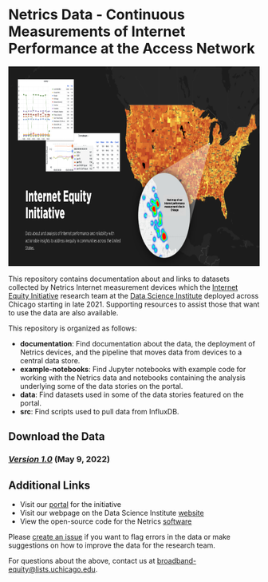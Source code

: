 # Netrics Data - Continuous Measurements of Internet Performance at the Access Network

<p align='center'><img src='assets/images/netrics-data-hero.jpg' width='750' height='400' alt='Image of a map with data displayed on it and a heat map of Netrics device deployments with some charts of netrics data displayed on a Grafana dashboard and accompanying text that says Internet Equity Initiative data about and analysis of Internet performance and reliability with actionable insights to address inequity in communities across the United States.' vertical-align='middle'></p>

This repository contains documentation about and links to datasets collected by Netrics Internet measurement devices which the [Internet Equity Initiative](https://internetequity.uchicago.edu/) research team at the [Data Science Institute](http://datascience.uchicago.edu/) deployed across Chicago starting in late 2021. Supporting resources to assist those that want to use the data are also available.

This repository is organized as follows:
- **documentation**: Find documentation about the data, the deployment of Netrics devices, and the pipeline that moves data from devices to a central data store.
- **example-notebooks**: Find Jupyter notebooks with example code for working with the Netrics data and notebooks containing the analysis underlying some of the data stories on the portal.
- **data**: Find datasets used in some of the data stories featured on the portal.
- **src**: Find scripts used to pull data from InfluxDB.

## Download the Data

### [*Version 1.0*](https://github.com/chicago-cdac/netrics-data/releases/tag/data) (May 9, 2022)

## Additional Links

- Visit our [portal](https://internetequity.uchicago.edu/) for the initiative
- Visit our webpage on the Data Science Institute [website](http://datascience.uchicago.edu/research/internet-access-equity-initiative/)
- View the open-source code for the Netrics [software](https://github.com/chicago-cdac/nm-exp-active-netrics)

Please [create an issue](https://github.com/chicago-cdac/netrics-data/issues) if you want to flag errors in the data or make suggestions on how to improve the data for the research team.

For questions about the above, contact us at [broadband-equity@lists.uchicago.edu](mailto:broadband-equity@lists.uchicago.edu).
